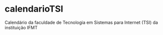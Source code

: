 # calendarioTSI
Calendário da faculdade de Tecnologia em Sistemas para Internet (TSI) da instituição IFMT

